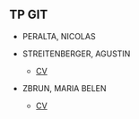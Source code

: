 ## TP GIT

* PERALTA, NICOLAS


* STREITENBERGER, AGUSTIN
	* [CV](https://github.com/Streitenberger20/TP1-GIT/blob/AgustinStreitenberger/CV%20agustin_streitenberger.md)


* ZBRUN, MARIA BELEN
	* [CV](mariabelen_zbrun.md)

